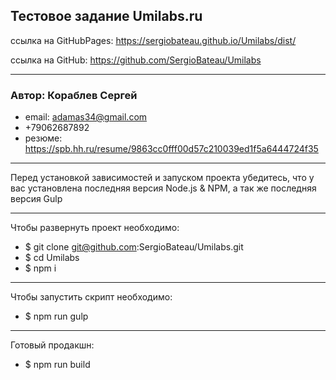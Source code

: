 ## Тестовое задание Umilabs.ru ##
ссылка на GitHubPages: https://sergiobateau.github.io/Umilabs/dist/

ссылка на GitHub: https://github.com/SergioBateau/Umilabs 
***
### Автор: Кораблев Сергей ###
* email: adamas34@gmail.com
* +79062687892
* резюме: https://spb.hh.ru/resume/9863cc0fff00d57c210039ed1f5a6444724f35
***
Перед установкой зависимостей и запуском проекта убедитесь, 
что у вас установлена последняя версия Node.js & NPM, 
а так же последняя версия Gulp
***
Чтобы развернуть проект необходимо:
* $ git clone git@github.com:SergioBateau/Umilabs.git
* $ cd Umilabs
* $ npm i
***
Чтобы запустить скрипт необходимо:
* $ npm run gulp
***
Готовый продакшн:
* $ npm run build